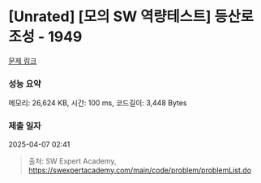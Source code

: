 # [Unrated] [모의 SW 역량테스트] 등산로 조성 - 1949 

[문제 링크](https://swexpertacademy.com/main/code/problem/problemDetail.do?contestProbId=AV5PoOKKAPIDFAUq) 

### 성능 요약

메모리: 26,624 KB, 시간: 100 ms, 코드길이: 3,448 Bytes

### 제출 일자

2025-04-07 02:41



> 출처: SW Expert Academy, https://swexpertacademy.com/main/code/problem/problemList.do